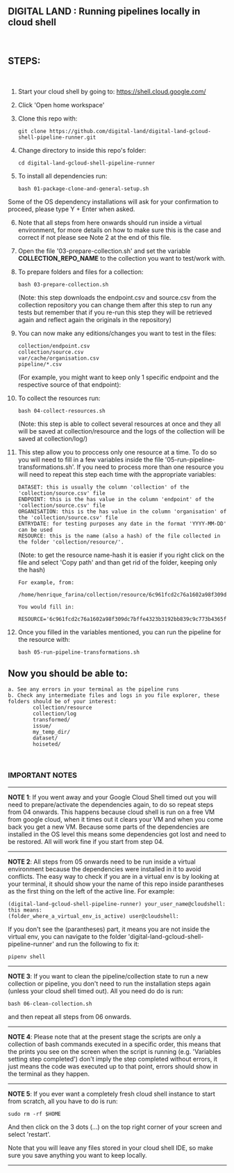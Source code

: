## DIGITAL LAND : Running pipelines locally in cloud shell  

<p>&nbsp;</p> 

## STEPS:

<p>&nbsp;</p>

01. Start your cloud shell by going to: https://shell.cloud.google.com/

02. Click 'Open home workspace'

03. Clone this repo with:

        git clone https://github.com/digital-land/digital-land-gcloud-shell-pipeline-runner.git

04. Change directory to inside this repo's folder:

        cd digital-land-gcloud-shell-pipeline-runner

05. To install all dependencies run:

        bash 01-package-clone-and-general-setup.sh     
Some of the OS dependency installations will ask for your confirmation to proceed, please type Y + Enter when asked.

06. Note that all steps from here onwards should run inside a virtual environment, for more details on how to make sure this is the case and correct if not please see Note 2 at the end of this file.

07. Open the file '03-prepare-collection.sh' and set the variable **COLLECTION_REPO_NAME** to the collection you want to test/work with.

08. To prepare folders and files for a collection:
    
        bash 03-prepare-collection.sh
    (Note: this step downloads the endpoint.csv and source.csv from the collection repository you can change them after this step to run any tests but remember that if you re-run this step they will be retrieved again and reflect again the originals in the repository)

09. You can now make any editions/changes you want to test in the files: 
    
        collection/endpoint.csv
        collection/source.csv
        var/cache/organisation.csv
        pipeline/*.csv
    (For example, you might want to keep only 1 specific endpoint and the respective source of that endpoint):

10. To collect the resources run:

        bash 04-collect-resources.sh
    (Note: this step is able to collect several resources at once and they all will be saved at collection/resource and the logs of the collection will be saved at collection/log/)

11. This step allow you to proccess only one resource at a time. To do so you will need to fill in a few variables inside the file '05-run-pipeline-transformations.sh'. If you need to process more than one resource you will need to repeat this step each time with the appropriate variables:
    
        DATASET: this is usually the column 'collection' of the 'collection/source.csv' file
        ENDPOINT: this is the has value in the column 'endpoint' of the 'collection/source.csv' file
        ORGANISATION: this is the has value in the column 'organisation' of the 'collection/source.csv' file
        ENTRYDATE: for testing purposes any date in the format 'YYYY-MM-DD' can be used 
        RESOURCE: this is the name (also a hash) of the file collected in the folder 'collection/resource/'.
    
    (Note: to get the resource name-hash it is easier if you right click on the file and select 'Copy path' and than get rid of the folder, keeping only the hash)

        For example, from:
            /home/henrique_farina/collection/resource/6c961fcd2c76a1602a98f309dc7bffe4323b3192bb839c9c773b4365f9a2ec41
    
        You would fill in:    
            RESOURCE='6c961fcd2c76a1602a98f309dc7bffe4323b3192bb839c9c773b4365f9a2ec41'
    

12. Once you filled in the variables mentioned, you can run the pipeline for the resource with:

        bash 05-run-pipeline-transformations.sh

## Now you should be able to:
   
    a. See any errors in your terminal as the pipeline runs
    b. Check any intermediate files and logs in you file explorer, these folders should be of your interest:
            collection/resource
            collection/log
            transformed/
            issue/
            my_temp_dir/
            dataset/
            hoiseted/

<p>&nbsp;</p>    

### IMPORTANT NOTES

-----
 **NOTE 1**: If you went away and your Google Cloud Shell timed out you will need to prepare/activate 
 the dependencies again, to do so repeat steps from 04 onwards. This happens because cloud shell
 is run on a free VM from google cloud, when it times out it clears your VM and when you come back
 you get a new VM. Because some parts of the dependencies are installed in the OS level this means
 some dependencies got lost and need to be restored. All will work fine if you start from step 04. 

-----
 **NOTE 2**: All steps from 05 onwards need to be run inside a virtual 
 environment because the dependencies were installed in it to avoid 
 conflicts. The easy way to check if you are in a virtual env is by looking 
 at your terminal, it should show your the name of this repo inside parantheses as the 
 first thing on the left of the active line. For example:
         
    (digital-land-gcloud-shell-pipeline-runner) your_user_name@cloudshell:
    this means:
    (folder_where_a_virtual_env_is_active) user@cloudshell:
If you don't see the (parantheses) part, it means you are not inside the virtual env, you can navigate to the
folder 'digital-land-gcloud-shell-pipeline-runner' and run the following to fix it:
        
    pipenv shell
    
-----
**NOTE 3**: If you want to clean the pipeline/collection state to run a new collection or pipeline, you don't need
to run the installation steps again (unless your cloud shell timed out). All you need do do is run: 

    bash 06-clean-collection.sh        
 
and then repeat all steps from 06 onwards.

-----
**NOTE 4**: Please note that at the present stage the scripts are only a collection of bash commands executed in a specific order, this means that the prints you see on the screen when the script is running (e.g. 'Variables setting step completed') don't imply the step completed without errors, it just means the code was executed up to that point, errors should show in the terminal as they happen.

-----
**NOTE 5**: If you ever want a completely fresh cloud shell instance to start from scratch, all you have to do is run:

    sudo rm -rf $HOME
And then click on the 3 dots (...) on the top right corner of your screen and select 'restart'.

Note that you will leave any files stored in your cloud shell IDE, so make sure you save anything you want to keep locally.
       
-----
